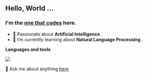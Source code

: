 ## Hello, World ... 
### I'm the [one that codes](http://linkedin.com/in/ajaykrishnaanandhan) here. 

  - 🎀 Passionate about __Artificial Intelligence__  .
  - 🌱 I’m currently learning about __Natural Language Processing__ .

**Languages and tools**  

<img align="center" src="https://github-readme-stats.vercel.app/api/top-langs/?username=1thatcodes&layout=compact&theme=material-palenight&hide=jupyter%20notebook" />

💬 Ask me about anything [here](https://github.com/1thatcodes/1thatcodes/issues)
